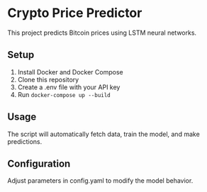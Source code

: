 # Crypto Price Predictor

This project predicts Bitcoin prices using LSTM neural networks.

## Setup
1. Install Docker and Docker Compose
2. Clone this repository
3. Create a .env file with your API key
4. Run `docker-compose up --build`

## Usage
The script will automatically fetch data, train the model, and make predictions.

## Configuration
Adjust parameters in config.yaml to modify the model behavior.
